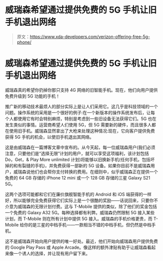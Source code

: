 # 威瑞森希望通过提供免费的 5G 手机让旧手机退出网络

> 原文：<https://www.xda-developers.com/verizon-offering-free-5g-phone/>

# 威瑞森希望通过提供免费的 5G 手机让旧手机退出网络

威瑞森真的希望你扔掉你那只支持 4G 网络的旧智能手机。现在，他们向用户提供免费升级到 5G 功能的手机！

推广新的移动技术最烦人的部分实际上是让人们采用它。这几乎是科技领域的一个问题。操作系统的采用是一个很好的例子:在一个新版本的操作系统发布后，让每个人都使用它有时会特别麻烦，特别是考虑到一些旧设备无法获得它们。5G 也在发生类似的事情。运营商希望人们使用 5G，但 5G 需要新的硬件，而且很多人都在使用旧手机。威瑞森显然拿出了大枪来处理这种情况:现在，它向客户提供免费获得 5G 手机的机会，以使旧手机退出其网络。

这是由威瑞森在一篇博客文章中宣布的。从今天起，每一位威瑞森用户(我们必须注意，只要他们是“选择无限”计划的用户，就可以享受这项福利，该计划包括 Do，Get，& Play More unlimited 计划)将能够以旧换新手机(任何手机，包括坏掉的和有裂缝的手机)，并免费获得一部新的 5G 设备。如果你目前不是威瑞森用户，威瑞森说他们也会帮你支付转换的费用。在细则中，似乎威瑞森正在提供一个免费的 64 GB 存储的 iPhone 12 mini 或一个 128 GB 存储的三星 Galaxy S21 5G。

这两个选项可能都和它们在廉价旗舰智能手机的 Android 和 iOS 端获得的一样好，所以能够完全免费获得它们实际上是一个很酷的奖励——话说回来，只要你不介意为威瑞森的无限计划付费。这与 T-Mobile 提供的类似，除了他们的奖金包括一个免费的 Galaxy A32 5G。每种选择都有利弊。威瑞森仍然限制 5G 接入某些计划，而 T-Mobile 则在所有计划中提供 5G 接入。威瑞森的手机价格更贵，而 T-Mobile 给你的是三星的中档手机——一款相当不错的中档手机，但仍然是中档手机。

这不是威瑞森开始向用户提供的唯一好处。最近，他们开始向威瑞森用户提供免费的 Google Play Pass 或 Apple Arcade。像这样的额外津贴有助于让威瑞森看起来像一个诱人的选择，并让现有用户留下来。